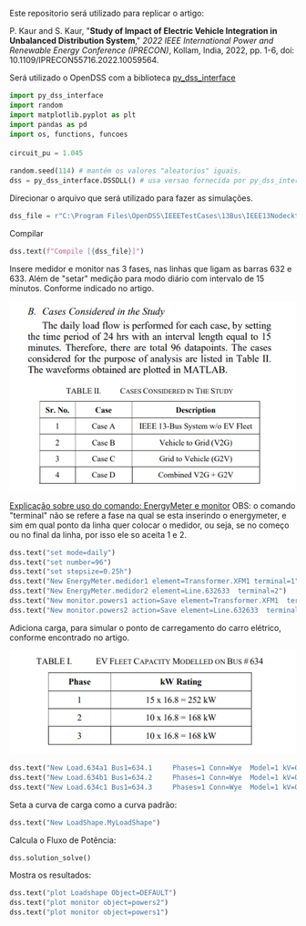 Este repositorio será utilizado para replicar o artigo:

P. Kaur and S. Kaur, "**Study of Impact of Electric Vehicle Integration in Unbalanced Distribution System**," *2022 IEEE International Power and Renewable Energy Conference (IPRECON)*, Kollam, India, 2022, pp. 1-6, doi: 10.1109/IPRECON55716.2022.10059564.



Será utilizado o OpenDSS com a biblioteca [py_dss_interface](https://pypi.org/project/py-dss-interface/)



```python
import py_dss_interface
import random
import matplotlib.pyplot as plt
import pandas as pd
import os, functions, funcoes

circuit_pu = 1.045
```



```python
random.seed(114) # mantém os valores "aleatorios" iguais.
dss = py_dss_interface.DSSDLL() # usa versao fornecida por py_dss_interface 
```

Direcionar o arquivo que será utilizado para fazer as simulações.

```python
dss_file = r"C:\Program Files\OpenDSS\IEEETestCases\13Bus\IEEE13Nodeckt.dss"
```

Compilar 

```python
dss.text(f"Compile [{dss_file}]")
```

Insere medidor e monitor nas 3 fases, nas linhas que ligam as barras 632 e 633.  Além de "setar" medição para modo diário com intervalo de 15 minutos. Conforme indicado no artigo.

![image-202310030001](./img/image-202310030001.png?raw=true)

 
[Explicação sobre uso do comando: EnergyMeter e monitor](https://sourceforge.net/p/electricdss/discussion/861976/thread/08d0bb5c/)
OBS: o comando "terminal" não se refere a fase na qual se esta inserindo o energymeter, e sim em qual ponto da linha quer colocar o medidor, ou seja, se no começo ou no final da linha, por isso ele so aceita 1 e 2.
```python
dss.text("set mode=daily")
dss.text("set number=96")
dss.text("set stepsize=0.25h")
dss.text("New EnergyMeter.medidor1 element=Transformer.XFM1 terminal=1")
dss.text("New EnergyMeter.medidor2 element=Line.632633  terminal=2")
dss.text("New monitor.powers1 action=Save element=Transformer.XFM1  terminal=1 ppolar=no mode=1")
dss.text("New monitor.powers2 action=Save element=Line.632633  terminal=2 ppolar=no mode=0")

```



Adiciona carga, para simular o ponto de carregamento do carro elétrico, conforme encontrado no artigo.

![image-20231002132239715](./img/image-20231002132239715.png?raw=true)

```python
dss.text("New Load.634a1 Bus1=634.1     Phases=1 Conn=Wye  Model=1 kV=0.277  kW=252   kvar=0")
dss.text("New Load.634b1 Bus1=634.2     Phases=1 Conn=Wye  Model=1 kV=0.277  kW=168   kvar=0")
dss.text("New Load.634c1 Bus1=634.3     Phases=1 Conn=Wye  Model=1 kV=0.277  kW=168   kvar=0") 
```

Seta a curva de carga como a curva padrão:

```python
dss.text("New LoadShape.MyLoadShape")

```
Calcula o Fluxo de Potência:

```python
dss.solution_solve()
```

Mostra os resultados:
```python
dss.text("plot Loadshape Object=DEFAULT")
dss.text("plot monitor object=powers2")
dss.text("plot monitor object=powers1")
```



